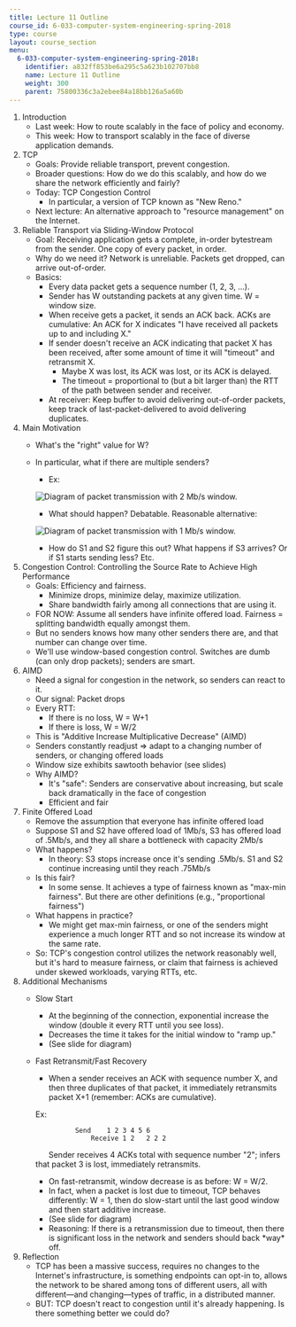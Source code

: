 ```yaml
---
title: Lecture 11 Outline
course_id: 6-033-computer-system-engineering-spring-2018
type: course
layout: course_section
menu:
  6-033-computer-system-engineering-spring-2018:
    identifier: a832ff853be6a295c5a623b102707bb8
    name: Lecture 11 Outline
    weight: 300
    parent: 75800336c3a2ebee84a18bb126a5a60b
---
```

1.  Introduction
    *   Last week: How to route scalably in the face of policy and economy.
    *   This week: How to transport scalably in the face of diverse application demands.
2.  TCP
    *   Goals: Provide reliable transport, prevent congestion.
    *   Broader questions: How do we do this scalably, and how do we share the network efficiently and fairly?
    *   Today: TCP Congestion Control
        *   In particular, a version of TCP known as "New Reno."
    *   Next lecture: An alternative approach to "resource management" on the Internet.
3.  Reliable Transport via Sliding-Window Protocol
    *   Goal: Receiving application gets a complete, in-order bytestream from the sender. One copy of every packet, in order.
    *   Why do we need it? Network is unreliable. Packets get dropped, can arrive out-of-order.
    *   Basics:
        *   Every data packet gets a sequence number (1, 2, 3, ...).
        *   Sender has W outstanding packets at any given time. W = window size.
        *   When receive gets a packet, it sends an ACK back. ACKs are cumulative: An ACK for X indicates "I have received all packets up to and including X."
        *   If sender doesn't receive an ACK indicating that packet X has been received, after some amount of time it will "timeout" and retransmit X.
            *   Maybe X was lost, its ACK was lost, or its ACK is delayed.
            *   The timeout = proportional to (but a bit larger than) the RTT of the path between sender and receiver.
        *   At receiver: Keep buffer to avoid delivering out-of-order packets, keep track of last-packet-delivered to avoid delivering duplicates.
4.  Main Motivation
    *   What's the "right" value for W?
    *   In particular, what if there are multiple senders?
        *   Ex:
        
        ![Diagram of packet transmission with 2 Mb/s window.](https://open-learning-course-data-ci.s3.amazonaws.com/6-033-computer-system-engineering-spring-2018/4ebf5d77c8bf9a53f40a94e56925c899_Untitled-1.jpg)
        
        *   What should happen? Debatable. Reasonable alternative:
        
        ![Diagram of packet transmission with 1 Mb/s window.](https://open-learning-course-data-ci.s3.amazonaws.com/6-033-computer-system-engineering-spring-2018/ef6e32ff946a9a1d24427e739c1557a8_Untitled-2.jpg)
        
        *   How do S1 and S2 figure this out? What happens if S3 arrives? Or if S1 starts sending less? Etc.
5.  Congestion Control: Controlling the Source Rate to Achieve High Performance
    *   Goals: Efficiency and fairness.
        *   Minimize drops, minimize delay, maximize utilization.
        *   Share bandwidth fairly among all connections that are using it.
    *   FOR NOW: Assume all senders have infinite offered load. Fairness = splitting bandwidth equally amongst them.
    *   But no senders knows how many other senders there are, and that number can change over time.
    *   We'll use window-based congestion control. Switches are dumb (can only drop packets); senders are smart.
6.  AIMD
    *   Need a signal for congestion in the network, so senders can react to it.
    *   Our signal: Packet drops
    *   Every RTT:
        *   If there is no loss, W = W+1
        *   If there is loss, W = W/2
    *   This is "Additive Increase Multiplicative Decrease" (AIMD)
    *   Senders constantly readjust => adapt to a changing number of senders, or changing offered loads
    *   Window size exhibits sawtooth behavior (see slides)
    *   Why AIMD?
        *   It's "safe": Senders are conservative about increasing, but scale back dramatically in the face of congestion
        *   Efficient and fair
7.  Finite Offered Load
    *   Remove the assumption that everyone has infinite offered load
    *   Suppose S1 and S2 have offered load of 1Mb/s, S3 has offered load of .5Mb/s, and they all share a bottleneck with capacity 2Mb/s
    *   What happens?
        *   In theory: S3 stops increase once it's sending .5Mb/s. S1 and S2 continue increasing until they reach .75Mb/s
    *   Is this fair?
        *   In some sense. It achieves a type of fairness known as "max-min fairness". But there are other definitions (e.g., "proportional fairness")
    *   What happens in practice?
        *   We might get max-min fairness, or one of the senders might experience a much longer RTT and so not increase its window at the same rate.
    *   So: TCP's congestion control utilizes the network reasonably well, but it's hard to measure fairness, or claim that fairness is achieved under skewed workloads, varying RTTs, etc.
8.  Additional Mechanisms
    *   Slow Start
        *   At the beginning of the connection, exponential increase the window (double it every RTT until you see loss).
        *   Decreases the time it takes for the initial window to "ramp up."
        *   (See slide for diagram)
    *   Fast Retransmit/Fast Recovery
        *   When a sender receives an ACK with sequence number X, and then three duplicates of that packet, it immediately retransmits packet X+1 (remember: ACKs are cumulative).
        
        Ex:
        
        	          Send    1 2 3 4 5 6  
                          Receive 1 2   2 2 2
        
          
              Sender receives 4 ACKs total with sequence number "2"; infers that packet 3 is lost, immediately retransmits.
        
        *   On fast-retransmit, window decrease is as before: W = W/2.
        *   In fact, when a packet is lost due to timeout, TCP behaves differently: W = 1, then do slow-start until the last good window and then start additive increase.
        *   (See slide for diagram)
        *   Reasoning: If there is a retransmission due to timeout, then there is significant loss in the network and senders should back \*way\* off.
9.  Reflection
    *   TCP has been a massive success, requires no changes to the Internet's infrastructure, is something endpoints can opt-in to, allows the network to be shared among tons of different users, all with different—and changing—types of traffic, in a distributed manner.
    *   BUT: TCP doesn't react to congestion until it's already happening. Is there something better we could do?